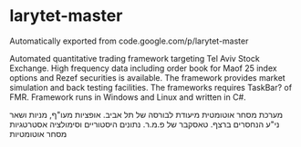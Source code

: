 # larytet-master
Automatically exported from code.google.com/p/larytet-master

Automated quantitative trading framework targeting Tel Aviv Stock Exchange. High frequency data including order book for Maof 25 index options and Rezef securities is available. The framework provides market simulation and back testing facilities. The frameworks requires TaskBar? of FMR. Framework runs in Windows and Linux and written in C#.

מערכת מסחר אוטומטית מיעודת לבורסה של תל אביב. אופציות מעו"ף, מניות ושאר ני"ע הנחסרים ברצף. טאסקבר של פ.מ.ר. נתונים היסטוריים וסימולציה אסטרטגיות מסחר אוטומטיות 
